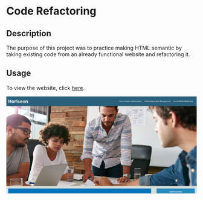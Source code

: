 # Code Refactoring

## Description

The purpose of this project was to practice making HTML semantic by taking existing code from an already functional website and refactoring it. 

## Usage

To view the website, click [here]().

![Horiseon screenshot](./assets/images/Horiseon-screenshot.png)